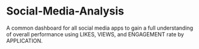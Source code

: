 # Social-Media-Analysis
A common dashboard for all social media apps to gain a full understanding of overall performance using LIKES, VIEWS, and ENGAGEMENT rate by APPLICATION.
